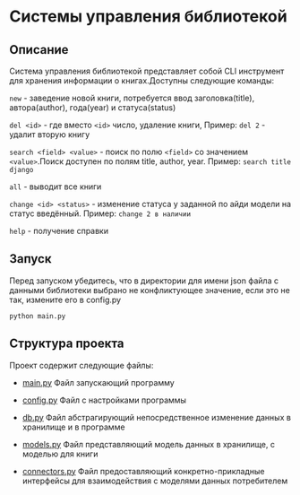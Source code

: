 # Системы управления библиотекой
## Описание

Система управления библиотекой представляет собой CLI инструмент для хранения информации о книгах.Доступны следующие команды:

`new` - заведение новой книги, потребуется ввод заголовка(title), автора(author), года(year) и статуса(status)

`del <id>` - где вместо `<id>` число, удаление книги, 
Пример: `del 2` - удалит вторую книгу

`search <field> <value>` - поиск по полю `<field>` со значением `<value>`.Поиск доступен по полям title, author, year. 
Пример: `search title django`
    
`all` - выводит все книги

`change <id> <status>` - изменение статуса у заданной по айди модели на статус введённый.
Пример: `change 2 в наличии`

`help` - получение справки

## Запуск

Перед запуском убедитесь, что в директории для имени json файла с данными библиотеки выбрано не конфликтующее значение, если это не так, измените его в config.py

```
python main.py
```

## Структура проекта

Проект содержит следующие файлы:

- [main.py](https://github.com/voroninyakov/library_management/blob/master/main.py)
  Файл запускающий программу

- [config.py](https://github.com/voroninyakov/library_management/blob/master/config.py)
  Файл с настройками программы

- [db.py](https://github.com/voroninyakov/library_management/blob/master/db.py)
  Файл абстрагирующий непосредственное изменение данных в хранилище и в программе

- [models.py](https://github.com/voroninyakov/library_management/blob/master/models.py)
  Файл представляющий модель данных в хранилище, с моделью для книги

- [connectors.py](https://github.com/voroninyakov/library_management/blob/master/connectors.py)
  Файл предоставляющий конкретно-прикладные интерфейсы для взаимодействия с моделями данных потребителем


